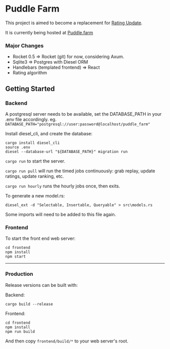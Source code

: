 # Puddle Farm

This project is aimed to become a replacement for [Rating Update](https://github.com/nemasu/rating-update).

It is currently being hosted at [Puddle.farm](https://puddle.farm)

### Major Changes
- Rocket 0.5 => Rocket (git) for now, considering Axum.
- Sqlite3 => Postgres with Diesel ORM
- Handlebars (templated frontend) => React
- Rating algorithm

## Getting Started

### Backend

A postgresql server needs to be available, set the DATABASE_PATH in your .env file accordingly.
eg. `DATABASE_PATH="postgresql://user:password@localhost/puddle_farm"`

Install diesel_cli, and create the database:
```
cargo install diesel_cli
source .env
diesel --database-url "${DATABASE_PATH}" migration run
```

`cargo run` to start the server.

`cargo run pull` will run the timed jobs continuously: grab replay, update ratings, update ranking, etc.

`cargo run hourly` runs the hourly jobs once, then exits.

To generate a new model.rs:

`diesel_ext -d "Selectable, Insertable, Queryable" > src\models.rs`

Some imports will need to be added to this file again.


### Frontend
To start the front end web server:

```
cd frontend
npm install
npm start
```
---
### Production
Release versions can be built with:

Backend:
```
cargo build --release
```

Frontend:
```
cd frontend
npm install
npm run build
```

And then copy `frontend/build/*` to your web server's root.
